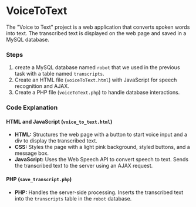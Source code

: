 # VoiceToText
The "Voice to Text" project is a web application that converts spoken words into text. The transcribed text is displayed on the web page and saved in a MySQL database.

### Steps

1. create a MySQL database named `robot` that we used in the previous task with a table named `transcripts`.
2. Create an HTML file (`voiceToText.html`) with JavaScript for speech recognition and AJAX.
3. Create a PHP file (`voiceToText.php`) to handle database interactions.

### Code Explanation

#### HTML and JavaScript (`voice_to_text.html`)

- **HTML:** Structures the web page with a button to start voice input and a div to display the transcribed text.
- **CSS:** Styles the page with a light pink background, styled buttons, and a message box.
- **JavaScript:** Uses the Web Speech API to convert speech to text. Sends the transcribed text to the server using an AJAX request.

#### PHP (`save_transcript.php`)

- **PHP:** Handles the server-side processing. Inserts the transcribed text into the `transcripts` table in the `robot` database.

